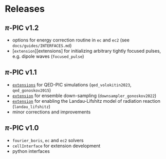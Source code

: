 # Releases

## $\pi$-PIC v1.2
- options for energy correction routine in `ec` and `ec2` (see `docs/guides/INTERFACES.md`)
- [`extension`][extensions] for initializing arbitrary tightly focused pulses, e.g. dipole waves (`focused_pulse`)

## $\pi$-PIC v1.1
- [`extensions`](https://github.com/hi-chi/pipic/blob/main/docs/EXTENSIONS.md) for QED-PIC simulations (`qed_volokitin2023`, `qed_gonoskov2015`)
- [`extension`](https://github.com/hi-chi/pipic/blob/main/docs/EXTENSIONS.md) for ensemble down-sampling (`downsampler_gonoskov2022`)
- [`extension`](https://github.com/hi-chi/pipic/blob/main/docs/EXTENSIONS.md) for enabling the Landau-Lifshitz model of radiation reaction (`landau_lifshitz`)
- minor corrections and improvements

## $\pi$-PIC v1.0
- `fourier_boris`, `ec` and `ec2` solvers
- `cellInterface` for extension development
- python interfaces
